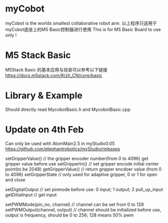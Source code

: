 # myCobot
myCobot is the worlds smallest collaborative robot arm. 
以上程序只适用于myCobot底座上的M5 Basic控制器进行使用
This is for M5 Basic Board to use only !

# M5 Stack Basic
M5Stack Basic 的基本应用与烧录可以参考以下链接
https://docs.m5stack.com/#/zh_CN/core/basic

# Library & Example 
Should directly read MycobotBasic.h and MycobotBasic.cpp

# Update on 4th Feb
Can only be used with AtomMain2.5 in myStudio0.05
https://github.com/elephantrobotics/myStudio/releases

setGripperValue() 	// the gripper encoder number(from 0 to 4096) get gripper value before use
setGripperIni() 	// set gripper encode initial center point(to be 2048)
getGripperValue() 	// return gripper encdoer value (from 0 to 4096)
setGripperState 	// only used for adaptive gripper, 0 or 1 for open and close

setDigitalOutput 	// set pinmode before use: 0 input; 1 output; 2 pull_up_input
getDitialInput 	// get input

setPWMMode(pin_no, channel) // channel can be set from 0 to 128
setPWMOutput(channel, output) // channel should be initialized before use, output is frequency, should be 0 to 256;  128 means 50% pwm

